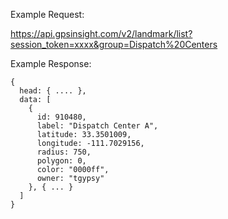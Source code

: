 Example Request:

https://api.gpsinsight.com/v2/landmark/list?session_token=xxxx&group=Dispatch%20Centers

Example Response:

    {
      head: { .... },
      data: [
        {
          id: 910480,
          label: "Dispatch Center A",
          latitude: 33.3501009,
          longitude: -111.7029156,
          radius: 750,
          polygon: 0,
          color: "0000ff",
          owner: "tgypsy"
        }, { ... }
      ]
    }
